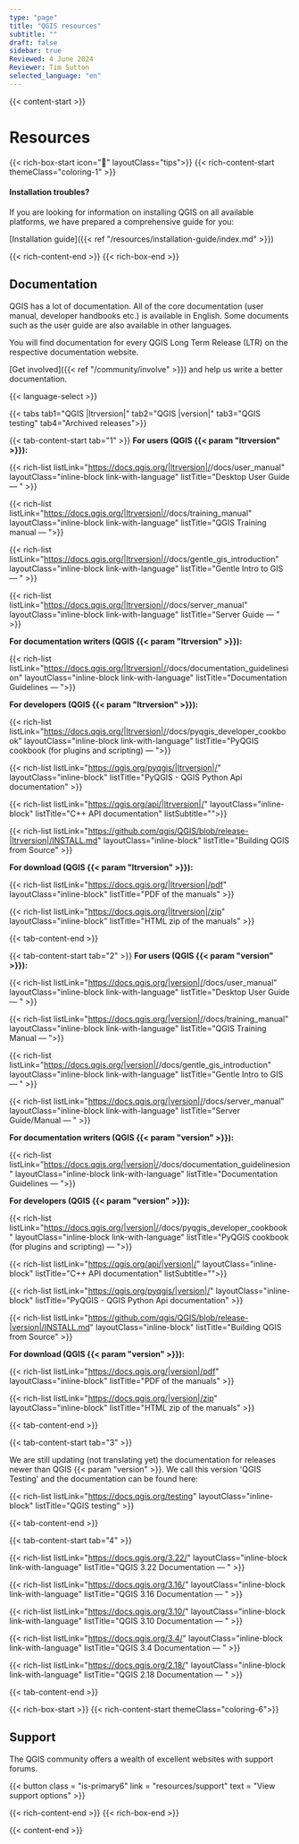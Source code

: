 ```yaml
---
type: "page"
title: "QGIS resources"
subtitle: ""
draft: false
sidebar: true
Reviewed: 4 June 2024
Reviewer: Tim Sutton
selected_language: "en"
---
```


{{< content-start  >}}

# Resources 

{{< rich-box-start icon="🖖" layoutClass="tips">}}
{{< rich-content-start themeClass="coloring-1" >}}
#### Installation troubles?
If you are looking for information on installing QGIS on all available platforms, we have prepared a comprehensive guide for you:

[Installation guide]({{< ref "/resources/installation-guide/index.md" >}}) 

{{< rich-content-end >}}
{{< rich-box-end >}}

## Documentation

QGIS has a lot of documentation. All of the core documentation (user manual, developer handbooks etc.) is available in English. Some documents such as the user guide are also available in other languages.

You will find documentation for every QGIS Long Term Release (LTR) on the respective documentation website.

[Get involved]({{< ref "/community/involve" >}}) and help us write a better documentation.

{{< language-select >}}

{{< tabs tab1="QGIS |ltrversion|" tab2="QGIS |version|" tab3="QGIS testing" tab4="Archived releases">}}


{{< tab-content-start tab="1" >}}
**For users (QGIS {{< param "ltrversion" >}}):**

{{< rich-list listLink="https://docs.qgis.org/|ltrversion|/<lang>/docs/user_manual"  layoutClass="inline-block link-with-language" listTitle="Desktop User Guide — <lang>" >}}
 
{{< rich-list listLink="https://docs.qgis.org/|ltrversion|/<lang>/docs/training_manual"  layoutClass="inline-block link-with-language" listTitle="QGIS Training manual — <lang>">}}

{{< rich-list listLink="https://docs.qgis.org/|ltrversion|/<lang>/docs/gentle_gis_introduction"  layoutClass="inline-block link-with-language" listTitle="Gentle Intro to GIS — <lang>" >}}

{{< rich-list listLink="https://docs.qgis.org/|ltrversion|/<lang>/docs/server_manual"  layoutClass="inline-block link-with-language" listTitle="Server Guide — <lang>" >}}


**For documentation writers (QGIS {{< param "ltrversion" >}}):**

{{< rich-list listLink="https://docs.qgis.org/|ltrversion|/<lang>/docs/documentation_guidelinesion"  layoutClass="inline-block link-with-language" listTitle="Documentation Guidelines — <lang>">}}


**For developers (QGIS {{< param "ltrversion" >}}):**

{{< rich-list listLink="https://docs.qgis.org/|ltrversion|/<lang>/docs/pyqgis_developer_cookbook"  layoutClass="inline-block link-with-language" listTitle="PyQGIS cookbook (for plugins and scripting) — <lang>">}}

{{< rich-list listLink="https://qgis.org/pyqgis/|ltrversion|/"  layoutClass="inline-block" listTitle="PyQGIS - QGIS Python Api documentation" >}}


{{< rich-list listLink="https://qgis.org/api/|ltrversion|/"  layoutClass="inline-block" listTitle="C++ API documentation" listSubtitle="">}}

{{< rich-list listLink="https://github.com/qgis/QGIS/blob/release-|ltrversion|/INSTALL.md"  layoutClass="inline-block" listTitle="Building QGIS from Source" >}}

**For download (QGIS {{< param "ltrversion" >}}):**

{{< rich-list listLink="https://docs.qgis.org/|ltrversion|/pdf"  layoutClass="inline-block" listTitle="PDF of the manuals" >}}

{{< rich-list listLink="https://docs.qgis.org/|ltrversion|/zip"  layoutClass="inline-block" listTitle="HTML zip of the manuals" >}}

{{< tab-content-end >}}



{{< tab-content-start tab="2" >}}
**For users (QGIS {{< param "version" >}}):**

{{< rich-list listLink="https://docs.qgis.org/|version|/<lang>/docs/user_manual"  layoutClass="inline-block link-with-language" listTitle="Desktop User Guide — <lang>" >}}
  
{{< rich-list listLink="https://docs.qgis.org/|version|/<lang>/docs/training_manual"  layoutClass="inline-block link-with-language" listTitle="QGIS Training Manual — <lang>">}}

{{< rich-list listLink="https://docs.qgis.org/|version|/<lang>/docs/gentle_gis_introduction"  layoutClass="inline-block link-with-language" listTitle="Gentle Intro to GIS — <lang>" >}}

{{< rich-list listLink="https://docs.qgis.org/|version|/<lang>/docs/server_manual"  layoutClass="inline-block link-with-language" listTitle="Server Guide/Manual — <lang>" >}}

**For documentation writers (QGIS {{< param "version" >}}):**

{{< rich-list listLink="https://docs.qgis.org/|version|/<lang>/docs/documentation_guidelinesion"  layoutClass="inline-block link-with-language" listTitle="Documentation Guidelines — <lang>">}}


**For developers (QGIS {{< param "version" >}}):**

{{< rich-list listLink="https://docs.qgis.org/|version|/<lang>/docs/pyqgis_developer_cookbook"  layoutClass="inline-block link-with-language" listTitle="PyQGIS cookbook (for plugins and scripting) — <lang>">}}

{{< rich-list listLink="https://qgis.org/api/|version|/"  layoutClass="inline-block" listTitle="C++ API documentation" listSubtitle="">}}

{{< rich-list listLink="https://qgis.org/pyqgis/|version|/"  layoutClass="inline-block" listTitle="PyQGIS - QGIS Python Api documentation" >}}

{{< rich-list listLink="https://github.com/qgis/QGIS/blob/release-|version|/INSTALL.md"  layoutClass="inline-block" listTitle="Building QGIS from Source" >}}

**For download (QGIS {{< param "version" >}}):**

{{< rich-list listLink="https://docs.qgis.org/|version|/pdf"  layoutClass="inline-block" listTitle="PDF of the manuals" >}}

{{< rich-list listLink="https://docs.qgis.org/|version|/zip"  layoutClass="inline-block" listTitle="HTML zip of the manuals" >}}

{{< tab-content-end >}}

{{< tab-content-start tab="3" >}}

We are still updating (not translating yet) the documentation for releases newer than QGIS {{< param "version" >}}. We call this version 'QGIS Testing' and the documentation can be found here: 

{{< rich-list listLink="https://docs.qgis.org/testing"  layoutClass="inline-block" listTitle="QGIS testing" >}}

{{< tab-content-end >}}

{{< tab-content-start tab="4" >}}

{{< rich-list listLink="https://docs.qgis.org/3.22/<lang>"  layoutClass="inline-block link-with-language" listTitle="QGIS 3.22 Documentation — <lang>" >}}

{{< rich-list listLink="https://docs.qgis.org/3.16/<lang>"  layoutClass="inline-block link-with-language" listTitle="QGIS 3.16 Documentation — <lang>" >}}

{{< rich-list listLink="https://docs.qgis.org/3.10/<lang>"  layoutClass="inline-block link-with-language" listTitle="QGIS 3.10 Documentation — <lang>" >}}

{{< rich-list listLink="https://docs.qgis.org/3.4/<lang>"  layoutClass="inline-block link-with-language" listTitle="QGIS 3.4 Documentation — <lang>" >}}

{{< rich-list listLink="https://docs.qgis.org/2.18/<lang>"  layoutClass="inline-block link-with-language" listTitle="QGIS 2.18 Documentation — <lang>" >}}

{{< tab-content-end >}}


{{< rich-box-start >}}
{{< rich-content-start themeClass="coloring-6">}}
## Support 

The QGIS community offers a wealth of excellent websites with support forums.

{{< button class = "is-primary6" link = "resources/support" text = "View support options" >}} 

{{< rich-content-end >}}
{{< rich-box-end >}}

{{< content-end >}}
